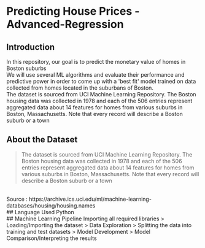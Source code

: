 # Predicting House Prices - Advanced-Regression
## Introduction
In this repository, our goal is to predict the monetary value of homes in Boston suburbs
<br />
We will use several ML algorithms and evaluate their performance and predictive power in order to come up with a 'best fit' model trained on data collected from homes located in the suburbans of Boston. 
<br />The dataset is sourced from UCI Machine Learning Repository. The Boston housing data was collected in 1978 and each of the 506 entries represent aggregated data about 14 features for homes from various suburbs in Boston, Massachusetts. Note that every record will describe a Boston suburb or a town
<br />
## About the Dataset
>The dataset is sourced from UCI Machine Learning Repository. The Boston housing data was collected in 1978 and each of the 506 entries represent aggregated data about 14 features for homes from various suburbs in Boston, Massachusetts. Note that every record will describe a Boston suburb or a town
<br />
Source : https://archive.ics.uci.edu/ml/machine-learning-databases/housing/housing.names
<br />
## Language Used
Python
<br />
## Machine Learning Pipeline
Importing all required libraries > Loading/Importing the dataset > Data Exploration > Splitting the data into training and test datasets > Model Development > Model Comparison/Interpreting the results
